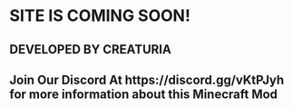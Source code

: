 <h1>SITE IS COMING SOON! </h1>
<h2>DEVELOPED BY CREATURIA</h2>
<h2>Join Our Discord At https://discord.gg/vKtPJyh for more information about this Minecraft Mod</h2>
